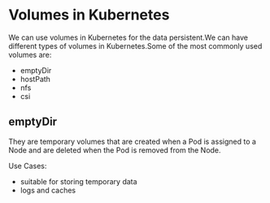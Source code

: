 # Volumes in Kubernetes

We can use volumes in Kubernetes for the data persistent.We
can have different types of volumes in Kubernetes.Some of the
most commonly used volumes are:

- emptyDir
- hostPath
- nfs
- csi

## emptyDir

They are temporary volumes that are created when a Pod
is assigned to a Node and are deleted when the Pod is removed from the Node.

Use Cases:

- suitable for storing temporary data
- logs and caches
